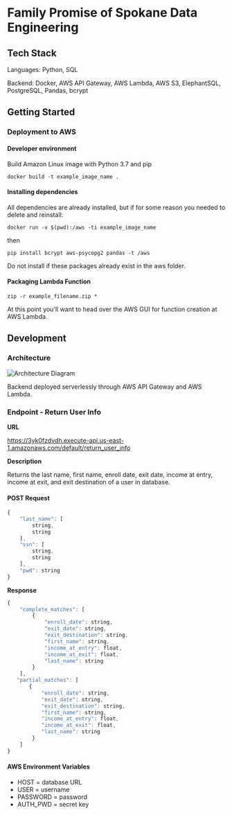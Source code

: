 # Family Promise of Spokane Data Engineering

## Tech Stack
Languages: Python, SQL

Backend: Docker, AWS API Gateway, AWS Lambda, AWS S3, ElephantSQL, PostgreSQL, Pandas, bcrypt

## Getting Started
### Deployment to AWS
#### Developer environment
Build Amazon Linux image with Python 3.7 and pip

```docker build -t example_image_name .```

#### Installing dependencies

All dependencies are already installed, but if for some reason you needed to delete and reinstall:

```docker run -v $(pwd):/aws -ti example_image_name```

then

```pip install bcrypt aws-psycopg2 pandas -t /aws```

Do not install if these packages already exist in the aws folder.

#### Packaging Lambda Function
```zip -r example_filename.zip *```

At this point you'll want to head over the AWS GUI for function creation at AWS Lambda. 

## Development
### Architecture
![Architecture Diagram](./diagrams/fampromarch.png)

Backend deployed serverlessly through AWS API Gateway and AWS Lambda.

### Endpoint - Return User Info

**URL**

https://3yk0fzdvdh.execute-api.us-east-1.amazonaws.com/default/return_user_info

**Description**

Returns the last name, first name, enroll date, exit date, income at entry, income at exit, and exit destination of a user in database.

#### POST Request
```javascript
{
    "last_name": [
        string, 
        string
    ],
    "ssn": [
        string, 
        string
    ],
    "pwd": string
}
```

**Response**
```javascript
{
    "complete_matches": [
        {
            "enroll_date": string,
            "exit_date": string,
            "exit_destination": string,
            "first_name": string,
            "income_at_entry": float,
            "income_at_exit": float,
            "last_name": string
        }
    ],
   "partial_matches": [
       {
           "enroll_date": string,
           "exit_date": string,
           "exit_destination": string,
           "first_name": string,
           "income_at_entry": float,
           "income_at_exit": float,
           "last_name": string
        }
    ]
}
```

#### AWS Environment Variables
- HOST = database URL
- USER = username
- PASSWORD = password
- AUTH_PWD = secret key
